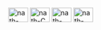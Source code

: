 <div style="display: inline_block"><br>
  <img align="center" alt="nath-Cplusplus" height="30" width="40" src<img src="https://cdn.jsdelivr.net/gh/devicons/devicon@latest/icons/cplusplus/cplusplus-original.svg" />    
  <img align="center" alt="nath-C" height="30" width="40" src<img src="https://cdn.jsdelivr.net/gh/devicons/devicon@latest/icons/c/c-original.svg" />
  <img align="center" alt="nath-Java" height="30" width="40" src<img src="https://cdn.jsdelivr.net/gh/devicons/devicon@latest/icons/java/java-plain.svg" />
  <img align="center" alt="nath-Python" height="30" width="40" src<img src="https://cdn.jsdelivr.net/gh/devicons/devicon@latest/icons/python/python-original-wordmark.svg" />
          
          
          
          

